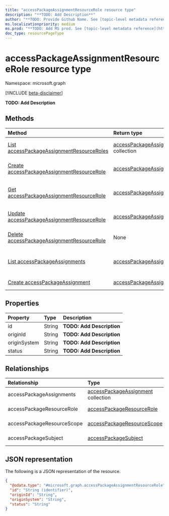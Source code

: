 ```yaml
---
title: "accessPackageAssignmentResourceRole resource type"
description: "**TODO: Add Description**"
author: "**TODO: Provide Github Name. See [topic-level metadata reference](https://msgo.azurewebsites.net/add/document/guidelines/metadata.html#topic-level-metadata)**"
ms.localizationpriority: medium
ms.prod: "**TODO: Add MS prod. See [topic-level metadata reference](https://msgo.azurewebsites.net/add/document/guidelines/metadata.html#topic-level-metadata)**"
doc_type: resourcePageType
---
```


# accessPackageAssignmentResourceRole resource type

Namespace: microsoft.graph

[!INCLUDE [beta-disclaimer](../../includes/beta-disclaimer.md)]

**TODO: Add Description**

## Methods
|Method|Return type|Description|
|:---|:---|:---|
|[List accessPackageAssignmentResourceRoles](../api/accesspackageassignmentresourcerole-list.md)|[accessPackageAssignmentResourceRole](../resources/accesspackageassignmentresourcerole.md) collection|Get a list of the [accessPackageAssignmentResourceRole](../resources/accesspackageassignmentresourcerole.md) objects and their properties.|
|[Create accessPackageAssignmentResourceRole](../api/accesspackageassignment-post-accesspackageassignmentresourceroles.md)|[accessPackageAssignmentResourceRole](../resources/accesspackageassignmentresourcerole.md)|Create a new [accessPackageAssignmentResourceRole](../resources/accesspackageassignmentresourcerole.md) object.|
|[Get accessPackageAssignmentResourceRole](../api/accesspackageassignmentresourcerole-get.md)|[accessPackageAssignmentResourceRole](../resources/accesspackageassignmentresourcerole.md)|Read the properties and relationships of an [accessPackageAssignmentResourceRole](../resources/accesspackageassignmentresourcerole.md) object.|
|[Update accessPackageAssignmentResourceRole](../api/accesspackageassignmentresourcerole-update.md)|[accessPackageAssignmentResourceRole](../resources/accesspackageassignmentresourcerole.md)|Update the properties of an [accessPackageAssignmentResourceRole](../resources/accesspackageassignmentresourcerole.md) object.|
|[Delete accessPackageAssignmentResourceRole](../api/accesspackageassignmentresourcerole-delete.md)|None|Deletes an [accessPackageAssignmentResourceRole](../resources/accesspackageassignmentresourcerole.md) object.|
|[List accessPackageAssignments](../api/accesspackageassignmentresourcerole-list-accesspackageassignments.md)|[accessPackageAssignment](../resources/accesspackageassignment.md) collection|Get the accessPackageAssignment resources from the accessPackageAssignments navigation property.|
|[Create accessPackageAssignment](../api/accesspackageassignmentresourcerole-post-accesspackageassignments.md)|[accessPackageAssignment](../resources/accesspackageassignment.md)|Create a new accessPackageAssignment object.|

## Properties
|Property|Type|Description|
|:---|:---|:---|
|id|String|**TODO: Add Description**|
|originId|String|**TODO: Add Description**|
|originSystem|String|**TODO: Add Description**|
|status|String|**TODO: Add Description**|

## Relationships
|Relationship|Type|Description|
|:---|:---|:---|
|accessPackageAssignments|[accessPackageAssignment](../resources/accesspackageassignment.md) collection|**TODO: Add Description**|
|accessPackageResourceRole|[accessPackageResourceRole](../resources/accesspackageresourcerole.md)|**TODO: Add Description**|
|accessPackageResourceScope|[accessPackageResourceScope](../resources/accesspackageresourcescope.md)|**TODO: Add Description**|
|accessPackageSubject|[accessPackageSubject](../resources/accesspackagesubject.md)|**TODO: Add Description**|

## JSON representation
The following is a JSON representation of the resource.
<!-- {
  "blockType": "resource",
  "keyProperty": "id",
  "@odata.type": "microsoft.graph.accessPackageAssignmentResourceRole",
  "openType": false
}
-->
``` json
{
  "@odata.type": "#microsoft.graph.accessPackageAssignmentResourceRole",
  "id": "String (identifier)",
  "originId": "String",
  "originSystem": "String",
  "status": "String"
}
```

